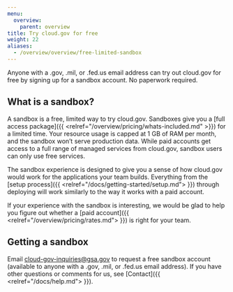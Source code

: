 ```yaml
---
menu:
  overview:
    parent: overview
title: Try cloud.gov for free
weight: 22
aliases:
  - /overview/overview/free-limited-sandbox
---
```


Anyone with a .gov, .mil, or .fed.us email address can try out cloud.gov for free by signing up for a sandbox account. No paperwork required.

## What is a sandbox?

A sandbox is a free, limited way to try cloud.gov. Sandboxes give you a [full access package]({{ <relref="/overview/pricing/whats-included.md" >}}) for a limited time. Your resource usage is capped at 1 GB of RAM per month, and the sandbox won’t serve production data. While paid accounts get access to a full range of managed services from cloud.gov, sandbox users can only use free services.

The sandbox experience is designed to give you a sense of how cloud.gov would work for the applications your team builds. Everything from the [setup process]({{ <relref="/docs/getting-started/setup.md"> }}) through deploying will work similarly to the way it works with a paid account.

If your experience with the sandbox is interesting, we would be glad to help you figure out whether a [paid account]({{ <relref="/overview/pricing/rates.md"> }}) is right for your team.

## Getting a sandbox

Email cloud-gov-inquiries@gsa.gov to request a free sandbox account (available to anyone with a .gov, .mil, or .fed.us email address). If you have other questions or comments for us, see [Contact]({{ <relref="/docs/help.md"> }}).

<!--TO DO
- figure out multiple sandboxes issue. is there anything we even want to say about moving from E/W to GovCloud?
- blocked invitations content
- write user flows and see if they are followable
- figure out if sandbox reference is appropriate for the homepage
-->
